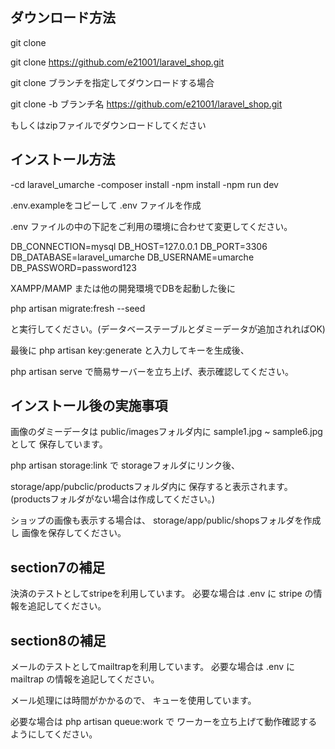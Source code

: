 ## ダウンロード方法

git clone

git clone https://github.com/e21001/laravel_shop.git

git clone ブランチを指定してダウンロードする場合

git clone -b ブランチ名 https://github.com/e21001/laravel_shop.git

もしくはzipファイルでダウンロードしてください

## インストール方法

-cd laravel_umarche
-composer install
-npm install
-npm run dev

.env.exampleをコピーして .env ファイルを作成

.env ファイルの中の下記をご利用の環境に合わせて変更してください。

DB_CONNECTION=mysql
DB_HOST=127.0.0.1
DB_PORT=3306
DB_DATABASE=laravel_umarche
DB_USERNAME=umarche
DB_PASSWORD=password123

XAMPP/MAMP または他の開発環境でDBを起動した後に

php artisan migrate:fresh --seed

と実行してください。(データベーステーブルとダミーデータが追加されればOK)

最後に
php artisan key:generate
と入力してキーを生成後、

php artisan serve
で簡易サーバーを立ち上げ、表示確認してください。

## インストール後の実施事項

画像のダミーデータは
public/imagesフォルダ内に
sample1.jpg ~ sample6.jpgとして
保存しています。

php artisan storage:link で
storageフォルダにリンク後、

storage/app/pubclic/productsフォルダ内に
保存すると表示されます。
(productsフォルダがない場合は作成してください。)

ショップの画像も表示する場合は、
storage/app/public/shopsフォルダを作成し
画像を保存してください。

## section7の補足

決済のテストとしてstripeを利用しています。
必要な場合は .env に stripe の情報を追記してください。

## section8の補足

メールのテストとしてmailtrapを利用しています。
必要な場合は .env に mailtrap の情報を追記してください。

メール処理には時間がかかるので、
キューを使用しています。

必要な場合は php artisan queue:work で
ワーカーを立ち上げて動作確認するようにしてください。
